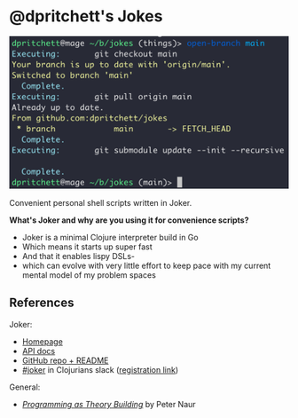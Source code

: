 # @dpritchett's Jokes

![screenshot of open-branch in action](./doc/img/open-branch.png)

Convenient personal shell scripts written in Joker.

__What's Joker and why are you using it for convenience scripts?__

- Joker is a minimal Clojure interpreter build in Go
- Which means it starts up super fast
- And that it enables lispy DSLs-
- which can evolve with very little effort to keep pace with my current mental model of my problem spaces


## References

Joker:

- [Homepage](https://joker-lang.org)
- [API docs](https://candid82.github.io/joker/)
- [GitHub repo + README](https://github.com/candid82/joker)
- [#joker](https://app.slack.com/client/T03RZGPFR/C9VURUUNL) in Clojurians slack ([registration link](http://clojurians.net/))

General:

- [_Programming as Theory Building_](http://pages.cs.wisc.edu/~remzi/Naur.pdf) by Peter Naur

